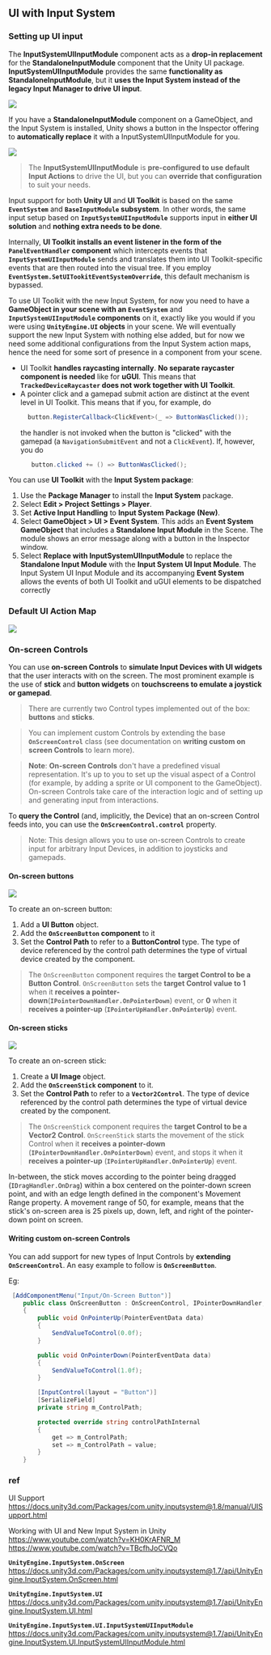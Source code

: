 ## UI with Input System


### Setting up UI input
The **InputSystemUIInputModule** component acts as a **drop-in replacement** for the **StandaloneInputModule** component that the Unity UI package. **InputSystemUIInputModule** provides the same **functionality as StandaloneInputModule**, but it **uses the Input System instead of the legacy Input Manager to drive UI input**.

![](../img/InputSystemUIInputModule.png)

If you have a **StandaloneInputModule** component on a GameObject, and the Input System is installed, Unity shows a button in the Inspector offering to **automatically replace** it with a InputSystemUIInputModule for you.

![](../img/InputSystemUIInputModule2.png)

> The **InputSystemUIInputModule** is **pre-configured to use default Input Actions** to drive the UI, but you can **override that configuration** to suit your needs.



Input support for both **Unity UI** and **UI Toolkit** is based on the same **`EventSystem`** and **`BaseInputModule` subsystem**. In other words, the same input setup based on **`InputSystemUIInputModule`** supports input in **either UI solution** and **nothing extra needs to be done**.

Internally, **UI Toolkit installs an event listener in the form of the `PanelEventHandler` component** which intercepts events that **`InputSystemUIInputModule`** sends and translates them into UI Toolkit-specific events that are then routed into the visual tree. If you employ **`EventSystem.SetUITookitEventSystemOverride`**, this default mechanism is bypassed.

To use UI Toolkit with the new Input System, for now you need to have a **GameObject in your scene with an `EventSystem`** and **`InputSystemUIInputModule` components** on it, exactly like you would if you were using **`UnityEngine.UI` objects** in your scene. We will eventually support the new Input System with nothing else added, but for now we need some additional configurations from the Input System action maps, hence the need for some sort of presence in a component from your scene.

- UI Toolkit **handles raycasting internally**. **No separate raycaster component is needed** like for **uGUI**. This means that **`TrackedDeviceRaycaster` does not work together with UI Toolkit**.
- A pointer click and a gamepad submit action are distinct at the event level in UI Toolkit. This means that if you, for example, do
  ```cs
    button.RegisterCallback<ClickEvent>(_ => ButtonWasClicked());
  ```
  the handler is not invoked when the button is "clicked" with the gamepad (a `NavigationSubmitEvent` and not a `ClickEvent`). If, however, you do
  ```cs
     button.clicked += () => ButtonWasClicked();
  ```

You can use **UI Toolkit** with the **Input System package**:

1. Use the **Package Manager** to install the **Input System** package.
2. Select **Edit > Project Settings > Player**.
3. Set **Active Input Handling** to **Input System Package (New)**.
4. Select **GameObject > UI > Event System**. This adds an **Event System GameObject** that includes a **Standalone Input Module** in the Scene. The module shows an error message along with a button in the Inspector
 window.
5. Select **Replace with InputSystemUIInputModule** to replace the **Standalone Input Module** with the **Input System UI Input Module**. The Input System UI Input Module and its accompanying **Event System** allows the events of both UI Toolkit and uGUI elements to be dispatched correctly

### Default UI Action Map

![](../img/UI_ActionMap.png)


### On-screen Controls
You can use **on-screen Controls** to **simulate Input Devices with UI widgets** that the user interacts with on the screen. The most prominent example is the use of **stick** and **button widgets** on **touchscreens to emulate a joystick or gamepad**.

> There are currently two Control types implemented out of the box: **buttons** and **sticks**.

> You can implement custom Controls by extending the base **`OnScreenControl`** class (see documentation on **writing custom on screen Controls** to learn more).


> **Note**: **On-screen Controls** don't have a predefined visual representation. It's up to you to set up the visual aspect of a Control (for example, by adding a sprite or UI component to the GameObject). On-screen Controls take care of the interaction logic and of setting up and generating input from interactions.


To **query the Control** (and, implicitly, the Device) that an on-screen Control feeds into, you can use the **`OnScreenControl.control`** property.

> Note: This design allows you to use on-screen Controls to create input for arbitrary Input Devices, in addition to joysticks and gamepads.

#### On-screen buttons

![](../img/OnScreenButton.png)

To create an on-screen button:

1. Add a **UI Button** object.
2. Add the **`OnScreenButton` component** to it
3. Set the **Control Path** to refer to a **ButtonControl** type. The type of device referenced by the control path determines the type of virtual device created by the component.

> The `OnScreenButton` component requires the **target Control to be a Button Control**. `OnScreenButton` sets the **target Control value to 1** when it **receives a pointer-down**(**`IPointerDownHandler.OnPointerDown`**) event, or **0** when it **receives a pointer-up** (**`IPointerUpHandler.OnPointerUp`**) event.



#### On-screen sticks

![](../img/OnScreenStick.png)

To create an on-screen stick:

1. Create a **UI Image** object.
2. Add the **`OnScreenStick` component** to it.
3. Set the **Control Path** to refer to a **`Vector2Control`**. The type of device referenced by the control path determines the type of virtual device created by the component.

> The `OnScreenStick` component requires the **target Control to be a Vector2 Control**. `OnScreenStick` starts the movement of the stick Control when it **receives a pointer-down** (**`IPointerDownHandler.OnPointerDown`**) event, and stops it when it **receives a pointer-up** (**`IPointerUpHandler.OnPointerUp`**) event.

In-between, the stick moves according to the pointer being dragged (`IDragHandler.OnDrag`) within a box centered on the pointer-down screen point, and with an edge length defined in the component's Movement Range property. A movement range of 50, for example, means that the stick's on-screen area is 25 pixels up, down, left, and right of the pointer-down point on screen.

#### Writing custom on-screen Controls
You can add support for new types of Input Controls by **extending `OnScreenControl`**. An easy example to follow is **`OnScreenButton`**.

Eg:
```cs
 [AddComponentMenu("Input/On-Screen Button")]
    public class OnScreenButton : OnScreenControl, IPointerDownHandler, IPointerUpHandler
    {
        public void OnPointerUp(PointerEventData data)
        {
            SendValueToControl(0.0f);
        }

        public void OnPointerDown(PointerEventData data)
        {
            SendValueToControl(1.0f);
        }

        [InputControl(layout = "Button")]
        [SerializeField]
        private string m_ControlPath;

        protected override string controlPathInternal
        {
            get => m_ControlPath;
            set => m_ControlPath = value;
        }
    }
```

### ref 
UI Support \
https://docs.unity3d.com/Packages/com.unity.inputsystem@1.8/manual/UISupport.html

Working with UI and New Input System in Unity \
https://www.youtube.com/watch?v=KH0KrAFNR_M \
https://www.youtube.com/watch?v=TBcfhJoCVQo

**`UnityEngine.InputSystem.OnScreen`** \
https://docs.unity3d.com/Packages/com.unity.inputsystem@1.7/api/UnityEngine.InputSystem.OnScreen.html

**`UnityEngine.InputSystem.UI`** \
https://docs.unity3d.com/Packages/com.unity.inputsystem@1.7/api/UnityEngine.InputSystem.UI.html

**`UnityEngine.InputSystem.UI.InputSystemUIInputModule`** \
https://docs.unity3d.com/Packages/com.unity.inputsystem@1.7/api/UnityEngine.InputSystem.UI.InputSystemUIInputModule.html


